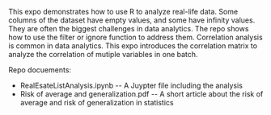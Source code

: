 This expo demonstrates how to use R to analyze real-life data. Some columns of the dataset have empty values,  and some have infinity values. They are often the biggest challenges in data analytics. The repo shows how to use the filter or ignore function to address them. Correlation analysis is common in data analytics. This expo introduces the correlation matrix to analyze the correlation of mutiple variables in one batch.

Repo docuements:
- RealEsateListAnalysis.ipynb
  -- A Juypter file including the analysis 
- Risk of average and generalization.pdf
  -- A short article about the risk of average and risk of generalization in statistics 
